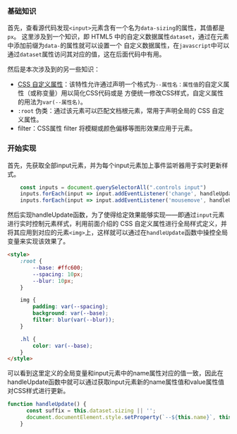 ### 基础知识

首先，查看源代码发现`<input>`元素含有一个名为`data-sizing`的属性，其值都是`px`。 这里涉及到一个知识，即 HTML5 中的自定义数据属性`dataset`，通过在元素中添加前缀为`data-`的属性就可以设置一个
自定义数据属性，在`javascript`中可以通过`dataset`属性访问其对应的值，这在后面代码中有用。

然后是本次涉及到的另一些知识：
- [CSS 自定义属性](https://developer.mozilla.org/zh-CN/docs/Web/CSS/Using_CSS_custom_properties)：该特性允许通过声明一个格式为`--属性名：属性值`的自定义属性（或称变量）用以简化CSS代码或是 方便统一修改CSS样式，自定义属性的用法为`var(--属性名)`。
- `:root` 伪类：通过该元素可以匹配文档根元素，常用于声明全局的 CSS 自定义属性。
- filter：CSS属性 filter 将模糊或颜色偏移等图形效果应用于元素。

### 开始实现

首先，先获取全部input元素，并为每个input元素加上事件监听器用于实时更新样式。
```javascript
    const inputs = document.querySelectorAll(".controls input")
    inputs.forEach(input => input.addEventListener('change', handleUpdate))
    inputs.forEach(input => input.addEventListener('mousemove', handleUpdate))
```
然后实现handleUpdate函数，为了使得给定效果能够实现——即通过`input`元素进行实时控制元素样式，利用前面介绍的 CSS 自定义属性进行全局样式定义，并将其应用到对应的元素`<img>`上，这样就可以通过在`handleUpdate`函数中操控全局变量来实现该效果了。
```html
<style>
    :root {
        --base: #ffc600;
        --spacing: 10px;
        --blur: 10px;
    }

    img {
        padding: var(--spacing);
        background: var(--base);
        filter: blur(var(--blur));
    }

    .hl {
        color: var(--base);
    }
</style>
```
可以看到这里定义的全局变量和input元素中的name属性对应的值一致，因此在handleUpdate函数中就可以通过获取input元素新的name属性值和value属性值对CSS样式进行更新。
```javascript
function handleUpdate() {
      const suffix = this.dataset.sizing || '';
      document.documentElement.style.setProperty(`--${this.name}`, this.value + suffix);
    }
```